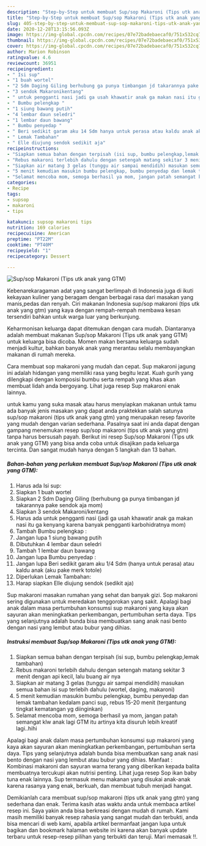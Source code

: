 ```yaml
---
description: "Step-by-Step untuk membuat Sup/sop Makaroni (Tips utk anak yang GTM) Sempurna"
title: "Step-by-Step untuk membuat Sup/sop Makaroni (Tips utk anak yang GTM) Sempurna"
slug: 405-step-by-step-untuk-membuat-sup-sop-makaroni-tips-utk-anak-yang-gtm-sempurna
date: 2020-12-28T13:15:56.093Z
image: https://img-global.cpcdn.com/recipes/07e72badebaecaf0/751x532cq70/supsop-makaroni-tips-utk-anak-yang-gtm-foto-resep-utama.jpg
thumbnail: https://img-global.cpcdn.com/recipes/07e72badebaecaf0/751x532cq70/supsop-makaroni-tips-utk-anak-yang-gtm-foto-resep-utama.jpg
cover: https://img-global.cpcdn.com/recipes/07e72badebaecaf0/751x532cq70/supsop-makaroni-tips-utk-anak-yang-gtm-foto-resep-utama.jpg
author: Marion Robinson
ratingvalue: 4.6
reviewcount: 36951
recipeingredient:
- " Isi sup"
- "1 buah wortel"
- "2 Sdm Daging Giling berhubung ga punya timbangan jd takarannya pake sendok aja mom"
- "3 sendok Makaronikentang"
- " untuk pengganti nasi jadi ga usah khawatir anak ga makan nasi itu ga kenyang karena banyak pengganti karbohidratnya mom"
- " Bumbu pelengkap "
- "1 siung bawang putih"
- "4 lembar daun seledri"
- "1 lembar daun bawang"
- " Bumbu penyedap "
- " Beri sedikit garam aku 14 Sdm hanya untuk perasa atau kaldu anak aku pake merk totole"
- " Lemak Tambahan"
- " Elle diujung sendok sedikit aja"
recipeinstructions:
- "Siapkan semua bahan dengan terpisah (isi sup, bumbu pelengkap,lemak tambahan)"
- "Rebus makaroni terlebih dahulu dengan setengah matang sekitar 3 menit dengan api kecil, lalu buang air nya"
- "Siapkan air matang 3 gelas (tunggu air sampai mendidih) masukan semua bahan isi sup terlebih dahulu (wortel, daging, makaroni)"
- "5 menit kemudian masukin bumbu pelengkap, bumbu penyedap dan lemak tambahan kedalam panci sup, rebus 15-20 menit (tergantung tingkat kematangan yg diinginkan)"
- "Selamat mencoba mom, semoga berhasil ya mom, jangan patah semangat klw anak lagi GTM itu artinya kita disuruh lebih kreatif lagi..hihi"
categories:
- Recipe
tags:
- supsop
- makaroni
- tips

katakunci: supsop makaroni tips 
nutrition: 169 calories
recipecuisine: American
preptime: "PT22M"
cooktime: "PT40M"
recipeyield: "1"
recipecategory: Dessert

---
```



![Sup/sop Makaroni (Tips utk anak yang GTM)](https://img-global.cpcdn.com/recipes/07e72badebaecaf0/751x532cq70/supsop-makaroni-tips-utk-anak-yang-gtm-foto-resep-utama.jpg)

Kebenarekaragaman adat yang sangat berlimpah di Indonesia juga di ikuti kekayaan kuliner yang beragam dengan berbagai rasa dari masakan yang manis,pedas dan renyah. Ciri makanan Indonesia sup/sop makaroni (tips utk anak yang gtm) yang kaya dengan rempah-rempah membawa kesan tersendiri bahkan untuk warga luar yang berkunjung.


Keharmonisan keluarga dapat ditemukan dengan cara mudah. Diantaranya adalah membuat makanan Sup/sop Makaroni (Tips utk anak yang GTM) untuk keluarga bisa dicoba. Momen makan bersama keluarga sudah menjadi kultur, bahkan banyak anak yang merantau selalu membayangkan makanan di rumah mereka.

Cara membuat sop makaroni yang mudah dan cepat. Sup makaroni jagung ini adalah hidangan yang memiliki rasa yang begitu lezat. Kuah gurih yang dilengkapi dengan komposisi bumbu serta rempah yang khas akan membuat lidah anda bergoyang. Lihat juga resep Sup makaroni enak lainnya.

untuk kamu yang suka masak atau harus menyiapkan makanan untuk tamu ada banyak jenis masakan yang dapat anda praktekkan salah satunya sup/sop makaroni (tips utk anak yang gtm) yang merupakan resep favorite yang mudah dengan varian sederhana. Pasalnya saat ini anda dapat dengan gampang menemukan resep sup/sop makaroni (tips utk anak yang gtm) tanpa harus bersusah payah.
Berikut ini resep Sup/sop Makaroni (Tips utk anak yang GTM) yang bisa anda coba untuk disajikan pada keluarga tercinta. Dan sangat mudah hanya dengan 5 langkah dan 13 bahan.


<!--inarticleads1-->

##### Bahan-bahan yang perlukan membuat Sup/sop Makaroni (Tips utk anak yang GTM):

1. Harus ada  Isi sup:
1. Siapkan 1 buah wortel
1. Siapkan 2 Sdm Daging Giling (berhubung ga punya timbangan jd takarannya pake sendok aja mom)
1. Siapkan 3 sendok Makaroni/kentang
1. Harus ada  untuk pengganti nasi (jadi ga usah khawatir anak ga makan nasi itu ga kenyang karena banyak pengganti karbohidratnya mom)
1. Tambah  Bumbu pelengkap :
1. Jangan lupa 1 siung bawang putih
1. Dibutuhkan 4 lembar daun seledri
1. Tambah 1 lembar daun bawang
1. Jangan lupa  Bumbu penyedap :
1. Jangan lupa  Beri sedikit garam aku 1/4 Sdm (hanya untuk perasa) atau kaldu anak (aku pake merk totole)
1. Diperlukan  Lemak Tambahan:
1. Harap siapkan  Elle diujung sendok (sedikit aja)


Sup makaroni masakan rumahan yang sehat dan banyak gizi. Sop makaroni sering digunakan untuk meredakan tenggorokan yang sakit. Apalagi bagi anak dalam masa pertumbuhan konsumsi sup makaroni yang kaya akan sayuran akan meningkatkan perkembangan, pertumbuhan serta daya. Tips yang selanjutnya adalah bunda bisa membuatkan sang anak nasi bento dengan nasi yang lembut atau bubur yang dihias. 

<!--inarticleads2-->

##### Instruksi membuat  Sup/sop Makaroni (Tips utk anak yang GTM):

1. Siapkan semua bahan dengan terpisah (isi sup, bumbu pelengkap,lemak tambahan)
1. Rebus makaroni terlebih dahulu dengan setengah matang sekitar 3 menit dengan api kecil, lalu buang air nya
1. Siapkan air matang 3 gelas (tunggu air sampai mendidih) masukan semua bahan isi sup terlebih dahulu (wortel, daging, makaroni)
1. 5 menit kemudian masukin bumbu pelengkap, bumbu penyedap dan lemak tambahan kedalam panci sup, rebus 15-20 menit (tergantung tingkat kematangan yg diinginkan)
1. Selamat mencoba mom, semoga berhasil ya mom, jangan patah semangat klw anak lagi GTM itu artinya kita disuruh lebih kreatif lagi..hihi


Apalagi bagi anak dalam masa pertumbuhan konsumsi sup makaroni yang kaya akan sayuran akan meningkatkan perkembangan, pertumbuhan serta daya. Tips yang selanjutnya adalah bunda bisa membuatkan sang anak nasi bento dengan nasi yang lembut atau bubur yang dihias. Manfaat : Kombinasi makaroni dan sayuran warna terang yang diberikan kepada balita membuatnya tercukupi akan nutrisi penting. Lihat juga resep Sop ikan baby tuna enak lainnya. Sup termasuk menu makanan yang disukai anak-anak karena rasanya yang enak, berkuah, dan membuat tubuh menjadi hangat. 

Demikianlah cara membuat sup/sop makaroni (tips utk anak yang gtm) yang sederhana dan enak. Terima kasih atas waktu anda untuk membaca artikel resep ini. Saya yakin anda bisa berkreasi dengan mudah di rumah. Kami masih memiliki banyak resep rahasia yang sangat mudah dan terbukti, anda bisa mencari di web kami, apabila artikel bermanfaat jangan lupa untuk bagikan dan bookmark halaman website ini karena akan banyak update terbaru untuk resep-resep pilihan yang terbukti dan teruji. Mari memasak !!. 
